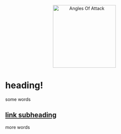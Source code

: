 <p align="center">
  
  <img width="200" src="https://disesdi.github.io/aoa1-2.jpg" alt="Angles Of Attack">
  
  # heading!

  some words

  ## [link subheading](https://www.google.com)

  more words

</p>
